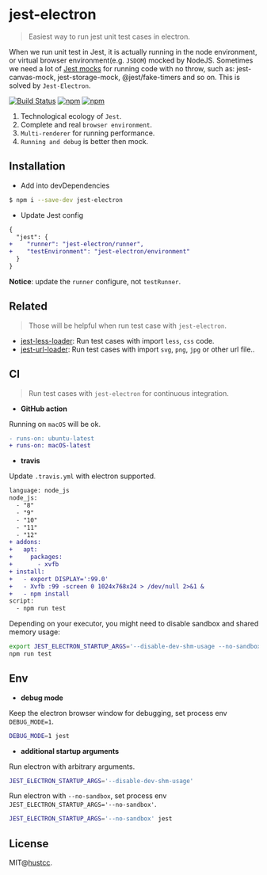 # jest-electron

> Easiest way to run jest unit test cases in electron.

When we run unit test in Jest, it is actually running in the node environment, or virtual browser environment(e.g. `JSDOM`) mocked by NodeJS. Sometimes we need a lot of [Jest mocks](https://github.com/jest-community/awesome-jest#mocks) for running code with no throw, such as: jest-canvas-mock, jest-storage-mock, @jest/fake-timers and so on. This is solved by `Jest-Electron`.

[![Build Status](https://github.com/hustcc/jest-electron/workflows/build/badge.svg)](https://github.com/hustcc/jest-electron/actions)
[![npm](https://img.shields.io/npm/v/jest-electron.svg)](https://www.npmjs.com/package/jest-electron)
[![npm](https://img.shields.io/npm/dm/jest-electron.svg)](https://www.npmjs.com/package/jest-electron)


1. Technological ecology of `Jest`.
2. Complete and real `browser environment`.
3. `Multi-renderer` for running performance.
4. `Running and debug` is better then mock.


## Installation


 - Add into devDependencies

```bash
$ npm i --save-dev jest-electron
```

 - Update Jest config

```diff
{
  "jest": {
+    "runner": "jest-electron/runner",
+    "testEnvironment": "jest-electron/environment"
  }
}
```

**Notice**: update the `runner` configure, not `testRunner`.



## Related

> Those will be helpful when run test case with `jest-electron`.

 - [jest-less-loader](https://github.com/hustcc/jest-less-loader): Run test cases with import `less`, `css` code.
 - [jest-url-loader](https://github.com/hustcc/jest-url-loader): Run test cases with import `svg`, `png`, `jpg` or other url file..



## CI

> Run test cases with `jest-electron` for continuous integration.

 - **GitHub action**

Running on `macOS` will be ok.


```diff
- runs-on: ubuntu-latest
+ runs-on: macOS-latest
```


 - **travis**

Update `.travis.yml` with electron supported.
 
```diff
language: node_js
node_js:
  - "8"
  - "9"
  - "10"
  - "11"
  - "12"
+ addons:
+   apt:
+     packages:
+       - xvfb
+ install:
+   - export DISPLAY=':99.0'
+   - Xvfb :99 -screen 0 1024x768x24 > /dev/null 2>&1 &
+   - npm install
script:
  - npm run test
```

Depending on your executor, you might need to disable sandbox and shared memory usage:

```bash
export JEST_ELECTRON_STARTUP_ARGS='--disable-dev-shm-usage --no-sandbox'
npm run test
```

## Env

 - **debug mode**

Keep the electron browser window for debugging, set process env `DEBUG_MODE=1`.


```bash
DEBUG_MODE=1 jest
```

 - **additional startup arguments**

Run electron with arbitrary arguments.

```bash
JEST_ELECTRON_STARTUP_ARGS='--disable-dev-shm-usage'
```

Run electron with `--no-sandbox`, set process env `JEST_ELECTRON_STARTUP_ARGS='--no-sandbox'`.

```bash
JEST_ELECTRON_STARTUP_ARGS='--no-sandbox' jest
```


## License

MIT@[hustcc](https://github.com/hustcc).
